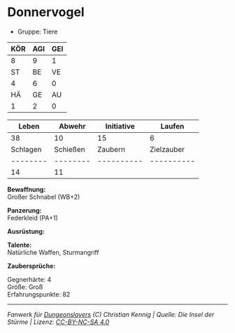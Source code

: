 # Donnervogel  
- Gruppe: Tiere  

| KÖR | AGI | GEI |  
| --- | --- | --- |  
| 8   | 9   | 1   |
| ST  | BE  | VE  |  
| 4   | 6   | 0   |
| HÄ  | GE  | AU  |  
| 1   | 2   | 0   |


| Leben    | Abwehr   | Initiative | Laufen     |
| -------- | -------- | ---------- | ---------- |
| 38       | 10       | 15         | 6          |
| Schlagen | Schießen | Zaubern    | Zielzauber |
| -------- | -------- | ---------- | ---------- |
| 14       | 11       |            |            |

**Bewaffnung:**  
Großer Schnabel (WB+2)

**Panzerung:**  
Federkleid (PA+1)

**Ausrüstung:**  


**Talente:**  
Natürliche Waffen, Sturmangriff

**Zaubersprüche:**  


Gegnerhärte: 4  
Größe: Groß  
Erfahrungspunkte: 82  



___
*Fanwerk für [Dungeonslayers](https://www.dungeonslayers.net/) (C) Christian Kennig | Quelle: Die Insel der Stürme | Lizenz: [CC-BY-NC-SA 4.0](https://creativecommons.org/licenses/by-nc-sa/4.0/deed.de)*
